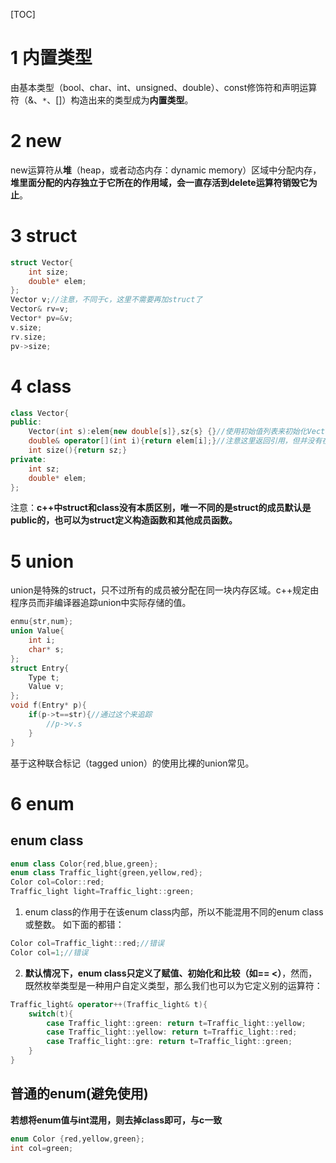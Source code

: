 [TOC]

# 1 内置类型

由基本类型（bool、char、int、unsigned、double）、const修饰符和声明运算符（&、`*`、[]）构造出来的类型成为**内置类型**。
# 2 new
new运算符从**堆**（heap，或者动态内存：dynamic memory）区域中分配内存，**堆里面分配的内存独立于它所在的作用域，会一直存活到delete运算符销毁它为止**。
# 3 struct
```cpp
struct Vector{
	int size;
	double* elem;
};
Vector v;//注意，不同于c，这里不需要再加struct了
Vector& rv=v;
Vector* pv=&v;
v.size;
rv.size;
pv->size;
```
# 4 class
```cpp
class Vector{
public:
    Vector(int s):elem{new double[s]},sz{s} {}//使用初始值列表来初始化Vector的成员
    double& operator[](int i){return elem[i];}//注意这里返回引用，但并没有在return的时候有其他的说明。
    int size(){return sz;}
private:
    int sz;
    double* elem;
};
```
注意：**c++中struct和class没有本质区别，唯一不同的是struct的成员默认是public的，也可以为struct定义构造函数和其他成员函数。**
# 5 union
union是特殊的struct，只不过所有的成员被分配在同一块内存区域。c++规定由程序员而非编译器追踪union中实际存储的值。
```cpp
enmu{str,num};
union Value{
    int i;
    char* s;
};
struct Entry{
    Type t;
    Value v;
};
void f(Entry* p){
    if(p->t==str){//通过这个来追踪
    	//p->v.s
    }
}
```
基于这种联合标记（tagged union）的使用比裸的union常见。
# 6 enum
## enum class
```cpp
enum class Color{red,blue,green};
enum class Traffic_light{green,yellow,red};
Color col=Color::red;
Traffic_light light=Traffic_light::green;
```
1. enum class的作用于在该enum class内部，所以不能混用不同的enum class或整数。
如下面的都错：
```cpp
Color col=Traffic_light::red;//错误
Color col=1;//错误
```
2. **默认情况下，enum class只定义了赋值、初始化和比较（如== <）**，然而，既然枚举类型是一种用户自定义类型，那么我们也可以为它定义别的运算符：
```cpp
Traffic_light& operator++(Traffic_light& t){
    switch(t){
        case Traffic_light::green: return t=Traffic_light::yellow;
        case Traffic_light::yellow: return t=Traffic_light::red;
        case Traffic_light::gre: return t=Traffic_light::green;
    }
}
```
## 普通的enum(避免使用)
**若想将enum值与int混用，则去掉class即可，与c一致**
```cpp
enum Color {red,yellow,green};
int col=green;
```

